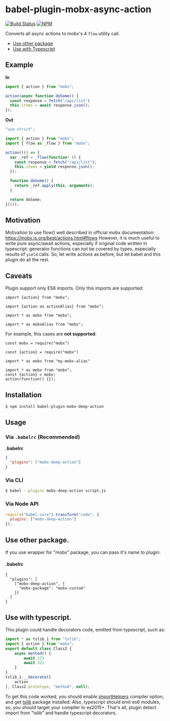 # babel-plugin-mobx-async-action

[![Build Status](https://travis-ci.com/Strate/babel-plugin-mobx-async-action.svg?branch=master)](https://travis-ci.com/Strate/babel-plugin-mobx-async-action)
[![NPM](https://nodei.co/npm/babel-plugin-mobx-async-action.png)](https://nodei.co/npm/babel-plugin-mobx-async-action/)

Converts all async actions to mobx's 4 `flow` utility call.

* [Use other package](#toc-mobx-package)
* [Use with Typescript](#toc-use-with-typescript)


## Example

**In**

```js
import { action } from "mobx";

action(async function doSome() {
  const response = fetch("/api/list")
  this.items = await response.json();
});
```

**Out**

```js
"use strict";

import { action } from "mobx";
import { flow as _flow } from "mobx";

action((() => {
  var _ref = _flow(function* () {
    const response = fetch("/api/list");
    this.items = yield response.json();
  });

  function doSome() {
    return _ref.apply(this, arguments);
  }

  return doSome;
})());
```

## Motivation

Motivation to use flow() well described in official mobx documentation: https://mobx.js.org/best/actions.html#flows
However, it is much useful to write pure async/await actions, especially if original code written in typescript: generator
functions can not be covered by types, especially results of `yield` calls. So, let write actions as before, but let
babel and this plugin do all the rest.

## Caveats

Plugin support only ES6 imports. Only this imports are supported:
```
import {action} from "mobx";
```
```
import {action as actionAlias} from "mobx";
```
```
import * as mobx from "mobx";
```
```
import * as mobxAlias from "mobx";
```
For example, this cases are **not supported**:
```
const mobx = require("mobx")
```
```
const {action} = require("mobx")
```
```
import * as mobx from "my-mobx-alias"
```
```
import * as mobx from "mobx";
const {action} = mobx;
action(function() {});
```


## Installation

```sh
$ npm install babel-plugin-mobx-deep-action
```

## Usage

### Via `.babelrc` (Recommended)

**.babelrc**

```json
{
  "plugins": ["mobx-deep-action"]
}
```

### Via CLI

```sh
$ babel --plugins mobx-deep-action script.js
```

### Via Node API

```javascript
require("babel-core").transform("code", {
  plugins: ["mobx-deep-action"]
});
```


## <a id="toc-mobx-package"></a> Use other package.

If you use wrapper for "mobx" package, you can pass it's name to plugin:

#### .babelrc

```json5
{
  "plugins": [
    ["mobx-deep-action", {
      "mobx-package": "mobx-custom"
    }]
  ]
}
```

## <a id="toc-use-with-typescript)"></a> Use with typescript.

This plugin could handle decorators code, emitted from typescript, such as:

```js
import * as tslib_1 from "tslib";
import { action } from "mobx";
export default class Class2 {
    async method() {
        await 123
        await 321
    }
}
tslib_1.__decorate([
    action
], Class2.prototype, "method", null);
```

To get this code worked, you should enable [importHelpers](https://www.typescriptlang.org/docs/handbook/compiler-options.html)
compiler option, and get [tslib](https://www.npmjs.com/package/tslib) package installed. Also, typescript
should emit es6 modules, so, you should target your compiler to es2015+. That's all,
plugin detect import from "tslib" and handle typescript decorators.
